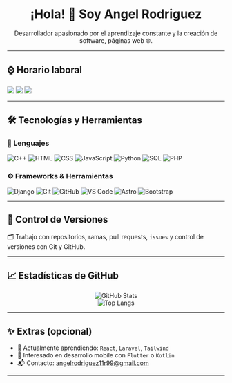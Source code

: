 <h1 align="center">¡Hola! 👋 Soy Angel Rodriguez</h1>

<p align="center">Desarrollador apasionado por el aprendizaje constante y la creación de software, páginas web 🌐.</p>

---

## ⌚ Horario laboral

<p>
  <img src="https://img.shields.io/badge/Lun%20a%20Jue-9%20AM%20a%206%20PM-blue" />
  <img src="https://img.shields.io/badge/Viernes-9%20AM%20a%205%20PM-blueviolet" />
  <img src="https://img.shields.io/badge/UTC--4-Rep%C3%BAblica%20Dominicana-lightgrey" />
</p>

---

## 🛠️ Tecnologías y Herramientas

### 📌 Lenguajes

![C++](https://img.shields.io/badge/C++-00599C?style=flat&logo=c%2B%2B&logoColor=white)
![HTML](https://img.shields.io/badge/HTML5-E34F26?style=flat&logo=html5&logoColor=white)
![CSS](https://img.shields.io/badge/CSS3-1572B6?style=flat&logo=css3&logoColor=white)
![JavaScript](https://img.shields.io/badge/JavaScript-F7DF1E?style=flat&logo=javascript&logoColor=black)
![Python](https://img.shields.io/badge/Python-3776AB?style=flat&logo=python&logoColor=white)
![SQL](https://img.shields.io/badge/SQL-4479A1?style=flat&logo=sqlite&logoColor=white)
![PHP](https://img.shields.io/badge/PHP-777BB4?style=flat&logo=php&logoColor=white)

### ⚙️ Frameworks & Herramientas

![Django](https://img.shields.io/badge/Django-092E20?style=flat&logo=django&logoColor=white)
![Git](https://img.shields.io/badge/Git-F05032?style=flat&logo=git&logoColor=white)
![GitHub](https://img.shields.io/badge/GitHub-181717?style=flat&logo=github&logoColor=white)
![VS Code](https://img.shields.io/badge/VS_Code-007ACC?style=flat&logo=visual-studio-code&logoColor=white)
![Astro](https://img.shields.io/badge/Astro-000000?style=flat&logo=astro&logoColor=white)
![Bootstrap](https://img.shields.io/badge/Bootstrap-7952B3?style=flat&logo=bootstrap&logoColor=white)

---

## 📂 Control de Versiones

🗂️ Trabajo con repositorios, ramas, pull requests, `issues` y control de versiones con Git y GitHub.

---

## 📈 Estadísticas de GitHub

<p align="center">
  <img src="https://github-readme-stats.vercel.app/api?username=Angel11R99&show_icons=true&theme=dracula" alt="GitHub Stats" />
  <br />
  <img src="https://github-readme-stats.vercel.app/api/top-langs/?username=Angel11R99&layout=compact&theme=dracula" alt="Top Langs" />
</p>

---

## ✨ Extras (opcional)

- 📌 Actualmente aprendiendo: `React`, `Laravel`, `Tailwind`
- 🌱 Interesado en desarrollo mobile con `Flutter` o `Kotlin`
- 📬 Contacto: <angelrodriguez11r99@gmail.com>

---
